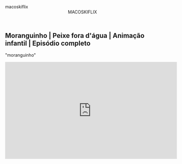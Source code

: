 <html lang ="pt-br>


<head>
  <link rel=''stylesheet'' href=''styles.css''/>
  <link rel="preconnect" href="https://fonts.googleapis.com">
<link rel="preconnect" href="https://fonts.gstatic.com" crossorigin>
<link href="https://fonts.googleapis.com/css2?family=Caprasimo&display=swap" rel="stylesheet">
  <titulo> macoskiflix</titulo><link
</head>

<body>

<header>MACOSKIFLIX</header>

  <section>
  <div>


<h1> Moranguinho | Peixe fora d'água | Animação infantil | Episódio completo </h1>
<P>"moranguinho"</P>

 </div>
 
 <div>
  

<iframe width="560" height="315" src="https://www.youtube.com/embed/3ohZ3E5fiII?si=hoN6JYbVA2novEfw" 
  title="YouTube video player" frameborder="0" 
  allow="accelerometer; autoplay; clipboard-write; encrypted-media; gyroscope; picture-in-picture; web-share" 
  referrerpolicy="strict-origin-when-cross-origin" allowfullscreen></iframe>

</div>
</section>
<body>

 </html>
